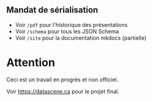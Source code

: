 ## Mandat de sérialisation

- Voir `/pdf` pour l'historique des présentations
- Voir `/schema` pour tous les JSON Schema
- Voir `/site` pour la documentation mkdocs (partielle)

# Attention
Ceci est un travail en progrès et non officiel.

Voir https://datascene.ca pour le projet final.

